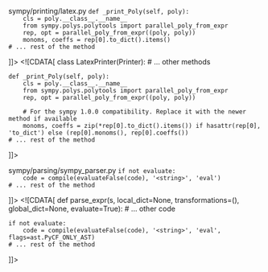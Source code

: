 <change>
    <file change-number-for-this-file="1">sympy/printing/latex.py</file>
    <original line-count="10" no-ellipsis="true"><![CDATA[
class LatexPrinter(Printer):
    # ... other methods

    def _print_Poly(self, poly):
        cls = poly.__class__.__name__
        from sympy.polys.polytools import parallel_poly_from_expr
        rep, opt = parallel_poly_from_expr((poly, poly))
        monoms, coeffs = rep[0].to_dict().items()
    # ... rest of the method
]]></original>
    <modified no-ellipsis="true"><![CDATA[
class LatexPrinter(Printer):
    # ... other methods

    def _print_Poly(self, poly):
        cls = poly.__class__.__name__
        from sympy.polys.polytools import parallel_poly_from_expr
        rep, opt = parallel_poly_from_expr((poly, poly))

        # For the sympy 1.0.0 compatibility. Replace it with the newer method if available
        monoms, coeffs = zip(*rep[0].to_dict().items()) if hasattr(rep[0], 'to_dict') else (rep[0].monoms(), rep[0].coeffs())
    # ... rest of the method
]]></modified>
</change>

<change>
    <file change-number-for-this-file="2">sympy/parsing/sympy_parser.py</file>
    <original line-count="8" no-ellipsis="true"><![CDATA[
def parse_expr(s, local_dict=None, transformations=(), global_dict=None, evaluate=True):
    # ... other code

    if not evaluate:
        code = compile(evaluateFalse(code), '<string>', 'eval')
    # ... rest of the method
]]></original>
    <modified no-ellipsis="true"><![CDATA[
def parse_expr(s, local_dict=None, transformations=(), global_dict=None, evaluate=True):
    # ... other code

    if not evaluate:
        code = compile(evaluateFalse(code), '<string>', 'eval', flags=ast.PyCF_ONLY_AST)
    # ... rest of the method
]]></modified>
</change>